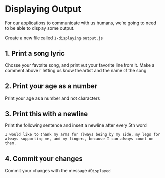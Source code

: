 # Displaying Output 

For our applications to communicate with us humans, we're going to need to be able to display some output.

Create a new file called `1-displaying-output.js`

## 1. Print a song lyric

Chosse your favorite song, and print out your favorite line from it. Make a comment above it letting us know the artist and the name of the song

## 2. Print your age as a number

Print your age as a number and not characters

## 3. Print this with a newline

Print the following sentence and insert a newline after every 5th word

`I would like to thank my arms for always being by my side, my legs for always supporting me, and my fingers, because I can always count on them.`

## 4. Commit your changes

Commit your changes with the message `#Displayed`